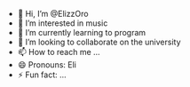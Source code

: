 - 👋 Hi, I’m @ElizzOro 
- 👀 I’m interested in music
- 🌱 I’m currently learning to program
- 💞️ I’m looking to collaborate on the university
- 📫 How to reach me ...
- 😄 Pronouns: Eli 
- ⚡ Fun fact: ...

<!---
ElizzOro/ElizzOro is a ✨ special ✨ repository because its `README.md` (this file) appears on your GitHub profile.
You can click the Preview link to take a look at your changes.
--->
